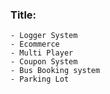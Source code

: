 ### Title:
    - Logger System
    - Ecommerce
    - Multi Player
    - Coupon System
    - Bus Booking system
    - Parking Lot
